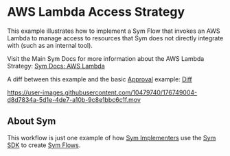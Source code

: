 # AWS Lambda Access Strategy
This example illustrates how to implement a Sym Flow that invokes an AWS Lambda to manage access to resources that Sym does not directly integrate with (such as an internal tool).

Visit the Main Sym Docs for more information about the AWS Lambda Strategy: [Sym Docs: AWS Lambda](https://docs.symops.com/docs/aws-lambda)

A diff between this example and the basic [Approval](../approvals) example: [Diff](https://github.com/symopsio/examples/compare/f4ed0fc5be583198b0a29c0411336ec37ab53bb3...61ba5d17e5cbbe5717cf3dfdd7670309d525bb79)

https://user-images.githubusercontent.com/10479740/176749004-d8d7834a-5d1e-4de7-a10b-9c8e1bbc6c1f.mov

## About Sym

This workflow is just one example of how [Sym Implementers](https://docs.symops.com/docs/sym-for-implementers) use the [Sym SDK](https://docs.symops.com/docs) to create [Sym Flows](https://docs.symops.com/docs/flows).
